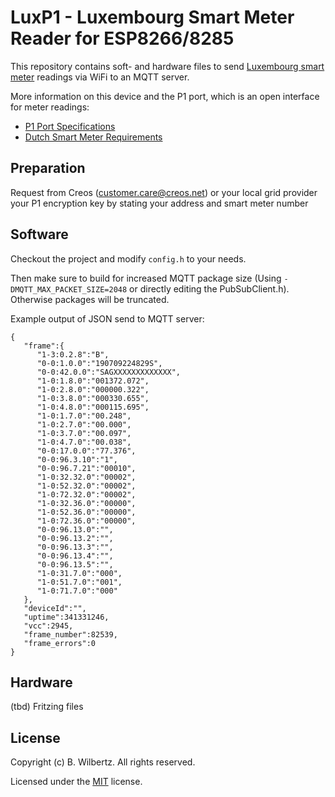# LuxP1 - Luxembourg Smart Meter Reader for ESP8266/8285

This repository contains soft- and hardware files to send [Luxembourg smart meter](https://smarty.creos.net) readings via WiFi to an MQTT server. 

More information on this device and the P1 port, which is an open interface for meter readings:

* [P1 Port Specifications](https://smarty.creos.net/wp-content/uploads/P1PortSpecification.pdf)
* [Dutch Smart Meter Requirements](https://smarty.creos.net/wp-content/uploads/DutchSmartMeterRequirements.pdf)

## Preparation

Request from Creos (customer.care@creos.net) or your local grid provider your P1 encryption key by stating your address and smart meter number

## Software

Checkout the project and modify `config.h` to your needs. 

Then make sure to build for increased MQTT package size (Using `-DMQTT_MAX_PACKET_SIZE=2048` or directly editing the PubSubClient.h). Otherwise packages will be truncated.

Example output of JSON send to MQTT server:

```
{
   "frame":{
      "1-3:0.2.8":"B",
      "0-0:1.0.0":"190709224829S",
      "0-0:42.0.0":"SAGXXXXXXXXXXXXX",
      "1-0:1.8.0":"001372.072",
      "1-0:2.8.0":"000000.322",
      "1-0:3.8.0":"000330.655",
      "1-0:4.8.0":"000115.695",
      "1-0:1.7.0":"00.248",
      "1-0:2.7.0":"00.000",
      "1-0:3.7.0":"00.097",
      "1-0:4.7.0":"00.038",
      "0-0:17.0.0":"77.376",
      "0-0:96.3.10":"1",
      "0-0:96.7.21":"00010",
      "1-0:32.32.0":"00002",
      "1-0:52.32.0":"00002",
      "1-0:72.32.0":"00002",
      "1-0:32.36.0":"00000",
      "1-0:52.36.0":"00000",
      "1-0:72.36.0":"00000",
      "0-0:96.13.0":"",
      "0-0:96.13.2":"",
      "0-0:96.13.3":"",
      "0-0:96.13.4":"",
      "0-0:96.13.5":"",
      "1-0:31.7.0":"000",
      "1-0:51.7.0":"001",
      "1-0:71.7.0":"000"
   },
   "deviceId":"",
   "uptime":341331246,
   "vcc":2945,
   "frame_number":82539,
   "frame_errors":0
}
```

## Hardware

(tbd) Fritzing files

## License

Copyright (c) B. Wilbertz. All rights reserved.

Licensed under the [MIT](LICENSE.txt) license.
